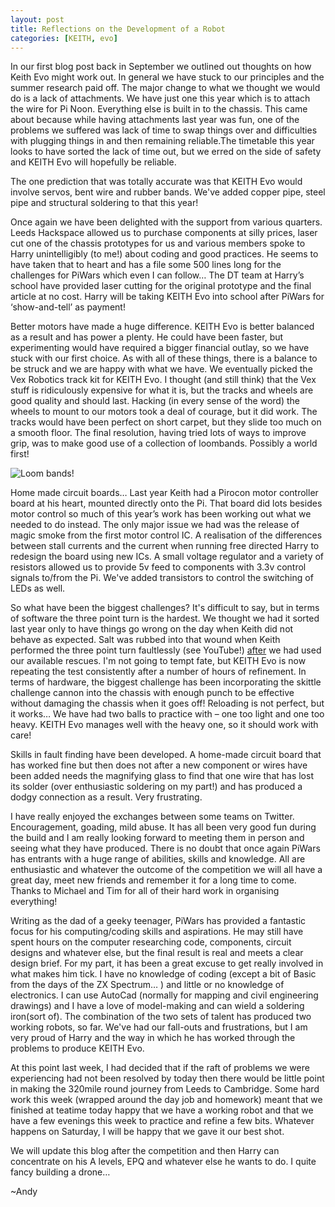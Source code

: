 ```yaml
---
layout: post
title: Reflections on the Development of a Robot
categories: [KEITH, evo]
---
```


In our first blog post back in September we outlined out thoughts on how Keith Evo might work out. In general we have stuck to our principles and the summer research paid off. The major change to what we thought we would do is a lack of attachments. We have just one this year which is to attach the wire for Pi Noon. Everything else is built in to the chassis. This came about because while having attachments last year was fun, one of the problems we suffered was lack of time to swap things over and difficulties with plugging things in and then remaining reliable.The timetable this year looks to have sorted the lack of time out, but we erred on the side of safety and KEITH Evo will hopefully be reliable.

The one prediction that was totally accurate was that KEITH Evo would involve servos, bent wire and rubber bands. We've added copper pipe, steel pipe and structural soldering to that this year!

Once again we have been delighted with the support from various quarters. Leeds Hackspace allowed us to purchase components at silly prices, laser cut one of the chassis prototypes for us and various members spoke to Harry unintelligibly (to me!) about coding and good practices. He seems to have taken that to heart and has a file some 500 lines long for the challenges for PiWars which even I can follow…  The DT team at Harry’s school have provided laser cutting for the original prototype and the final article at no cost. Harry will be taking KEITH Evo into school after PiWars for ‘show-and-tell’ as payment!

Better motors have made a huge difference. KEITH Evo is better balanced as a result and has power a plenty. He could have been faster, but experimenting would have required a bigger financial outlay, so we have stuck with our first choice. As with all of these things, there is a balance to be struck and we are happy with what we have. We eventually picked the Vex Robotics track kit for KEITH Evo. I thought (and still think) that the Vex stuff is ridiculously expensive for what it is, but the tracks and wheels are good quality and should last. Hacking (in every sense of the word) the wheels to mount to our motors took a deal of courage, but it did work. The tracks would have been perfect on short carpet, but they slide too much on a smooth floor. The final resolution, having tried lots of ways to improve grip, was to make good use of a collection of loombands. Possibly a world first!

![Loom bands!](http://keiththerobot.uk/images/Evo-loombands.jpg "Loom bands!")



Home made circuit boards… Last year Keith had a Pirocon motor controller board at his heart, mounted directly onto the Pi. That board did lots besides motor control so much of this year’s work has been working out what we needed to do instead. The only major issue we had was the release of magic smoke from the first motor control IC. A realisation of the differences between stall currents and the current when running free directed Harry to redesign the board using new ICs. A small voltage regulator and a variety of resistors allowed us to provide 5v feed to components with 3.3v control signals to/from the Pi. We've added transistors to control the switching of LEDs as well.

So what have been the biggest challenges? It's difficult to say, but in terms of software the three point turn is the hardest. We thought we had it sorted last year only to have things go wrong on the day when Keith did not behave as expected. Salt was rubbed into that wound when Keith performed the three point turn faultlessly (see YouTube!) <u>after</u> we had used our available rescues. I'm not going to tempt fate, but KEITH Evo is now repeating the test consistently after a number of hours of refinement. In terms of hardware, the biggest challenge has been incorporating the skittle challenge cannon into the chassis with enough punch to be effective without damaging the chassis when it goes off! Reloading is not perfect, but it works… We have had two balls to practice with – one too light and one too heavy. KEITH Evo manages well with the heavy one, so it should work with care!

Skills in fault finding have been developed. A home-made circuit board that has worked fine but then does not after a new component or wires have been added needs the magnifying glass to find that one wire that has lost its solder (over enthusiastic soldering on my part!) and has produced a dodgy connection as a result. Very frustrating.

I have really enjoyed the exchanges between some teams on Twitter. Encouragement, goading, mild abuse. It has all been very good fun during the build and I am really looking forward to meeting them in person and seeing what they have produced. There is no doubt that once again PiWars has entrants with a huge range of abilities, skills and knowledge. All are enthusiastic and whatever the outcome of the competition we will all have a great day, meet new friends and remember it for a long time to come. Thanks to Michael and Tim for all of their hard work in organising everything!

Writing as the dad of a geeky teenager, PiWars has provided a fantastic focus for his computing/coding skills and aspirations. He may still have spent hours on the computer researching code, components, circuit designs and whatever else, but the final result is real and meets a clear design brief. For my part, it has been a great excuse to get really involved in what makes him tick. I have no knowledge of coding (except a bit of Basic from the days of the ZX Spectrum… ) and little or no knowledge of electronics. I can use AutoCad (normally for mapping and civil engineering drawings) and I have a love of model-making and can wield a soldering iron(sort of). The combination of the two sets of talent has produced two working robots, so far. We've had our fall-outs and frustrations, but I am very proud of Harry and the way in which he has worked through the problems to produce KEITH Evo.

At this point last week, I had decided that if the raft of problems we were experiencing had not been resolved by today then there would be little point in making the 320mile round journey from Leeds to Cambridge. Some hard work this week (wrapped around the day job and homework) meant that we finished at teatime today happy that we have a working robot and that we have a few evenings this week to practice and refine a few bits. Whatever happens on Saturday, I will be happy that we gave it our best shot.

We will update this blog after the competition and then Harry can concentrate on his A levels, EPQ and whatever else he wants to do. I quite fancy building a drone…

~Andy

